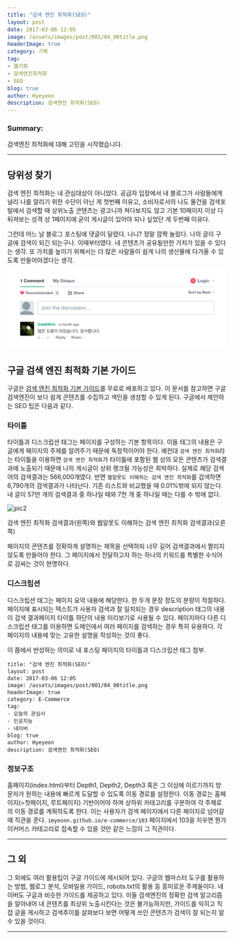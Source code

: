 ```yaml
---
title: "검색 엔진 최적화(SEO)"
layout: post
date: 2017-03-06 12:05
image: /assets/images/post/001/04_00title.png
headerImage: true
category: 기획
tag:
- 웹기획
- 검색엔진최적화
- SEO
blog: true
author: Hyeyeon
description: 검색엔진 최적화(SEO)
---
```


### Summary:

검색엔진 최적화에 대해 고민을 시작했습니다.

---

## 당위성 찾기

검색 엔진 최적화는 내 관심대상이 아니었다. 공급자 입장에서 내 블로그가 사람들에게 널리 나를 알리기 위한 수단이 아닌 게 첫번째 이유고, 소비자로서의 나도 물건을 검색포털에서 검색할 때 상위노출 콘텐츠는 광고니까 쳐다보지도 않고 기본 10페이지 이상 다 뒤져보는 성격 상 1페이지에 굳이 게시글이 있어야 되나 싶었던 게 두번째 이유다.

그런데 어느 날 블로그 포스팅에 댓글이 달렸다. 나니? 정말 깜짝 놀랐다. 나의 글이 구글에 검색이 되긴 되는구나. 이때부터였다. 내 콘텐츠가 공유될만한 가치가 있을 수 있다는 생각. 또 가치를 높이기 위해서는 더 많은 사람들이 쉽게 나의 생산물에 다가올 수 있도록 만들어야겠다는 생각.

![pic1](assets/images/post/002/101_01.png)

## 구글 검색 엔진 최적화 기본 가이드

구글은 [검색 엔진 최적화 기본 가이드](https://static.googleusercontent.com/media/www.google.co.kr/ko/kr/intl/ko/webmasters/docs/search-engine-optimization-starter-guide-ko.pdf)를 무료로 배포하고 있다. 이 문서를 참고하면 구글 검색엔진이 보다 쉽게 콘텐츠를 수집하고 색인을 생성할 수 있게 된다. 구글에서 제안하는 SEO 팁은 다음과 같다.

### 타이틀

타이틀과 디스크립션 태그는 페이지를 구성하는 기본 항목이다. 이들 태그의 내용은 구글에게 페이지의 주제를 알려주기 때문에 독창적이어야 한다. 예컨대 `검색 엔진 최적화`라는 타이틀을 이용하면 `검색 엔진 최적화`가 타이틀에 포함된 웹 상의 모든 콘텐츠가 검색결과에 노출되기 때문에 나의 게시글이 상위 랭크될 가능성은 희박하다. 실제로 해당 검색어의 검색결과는 566,000개였다. 반면 `웹알못도 이해하는 검색 엔진 최적화`를 검색하면 6,790개의 검색결과가 나타난다. 기존 리스트와 비교했을 때 0.01%밖에 되지 않는다. 내 글이 57만 개의 검색결과 중 하나일 때와 7천 개 중 하나일 때는 다를 수 밖에 없다.

![pic2]()
<figcaption class="caption">검색 엔진 최적화 검색결과(왼쪽)와 웹알못도 이해하는 검색 엔진 최적화 검색결과(오른쪽)</figcaption>

페이지의 콘텐츠를 정확하게 설명하는 제목을 선택하되 너무 길어 검색결과에서 짤리지 않도록 만들어야 한다. 그 페이지에서 전달하고자 하는 하나의 키워드를 특별한 수식어로 감싸는 것이 현명하다.


### 디스크립션

디스크립션 태그는 페이지 요약 내용에 해당한다. 한 두개 문장 정도의 분량이 적절하다. 페이지에 표시되는 텍스트가 사용자 검색과 잘 일치되는 경우 description 태그의 내용이 검색 결과페이지 타이틀 하단의 내용 미리보기로 사용될 수 있다. 페이지마다 다른 디스크립션 태그를 이용하면 도메인에서 여러 페이지를 검색하는 경우 특히 유용하다. 각 페이지의 내용에 맞는 고유한 설명을 작성하는 것이 좋다.

이 쯤에서 반성하는 의미로 내 포스팅 페이지의 타이틀과 디스크립션 태그 첨부.

```
title: "검색 엔진 최적화(SEO)"
layout: post
date: 2017-03-06 12:05
image: /assets/images/post/001/04_00title.png
headerImage: true
category: E-Commerce
tag:
- 오늘의 관심사
- 인공지능
- 네이버
blog: true
author: Hyeyeon
description: 검색엔진 최적화(SEO)
```


### 정보구조

홈페이지(index.html)부터 Depth1, Depth2, Depth3 혹은 그 이상에 이르기까지 방문자가 원하는 내용에 빠르게 도달할 수 있도록 이동 경로를 설정한다. 이동 경로는 홈페이지(=첫페이지, 루트페이지) 기반이어야 하며 상하위 카테고리를 구분하여 각 주제로의 이동 경로를 계획하도록 한다. 이는 사용자가 검색 페이지에서 다른 페이지로 넘어갈 때 직관을 준다. `imyeonn.github.io/e-commerce/103` 페이지에서 103을 지우면 뭔가 이커머스 카테고리로 접속할 수 있을 것만 같은 느낌이 그 직관이다.

---

## 그 외

그 외에도 여러 활용팁이 구글 가이드에 제시되어 있다. 구글의 웹마스터 도구를 활용하는 방법, 웹로그 분석, 모바일용 가이드, robots.txt의 활용 등 흥미로운 주제들이다. 네이버도 구글과 비슷한 가이드를 제공하고 있다. 이들 검색엔진의 정확한 검색 알고리즘을 알아내어 내 콘텐츠를 최상위 노출시킨다는 것은 불가능하지만, 가이드를 익히고 직접 글을 게시하고 검색추이를 살펴보다 보면 어떻게 쓰인 콘텐츠가 검색이 잘 되는지 알 수 있을 것이다.


---
